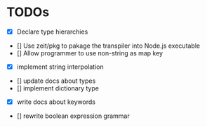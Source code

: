 # TODOs

- [x] Declare type hierarchies   
- [] Use zeit/pkg to pakage the transpiler into Node.js executable
- [] Allow programmer to use non-string as map key
- [x] implement string interpolation
- [] update docs about types
- [] implement dictionary type
- [x] write docs about keywords
- [] rewrite boolean expression grammar
